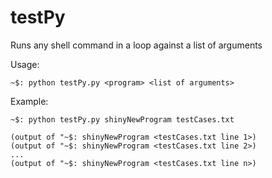 # testPy
Runs any shell command in a loop against a list of arguments

Usage:

    ~$: python testPy.py <program> <list of arguments>
  
Example:

    ~$: python testPy.py shinyNewProgram testCases.txt
    
    (output of "~$: shinyNewProgram <testCases.txt line 1>)
    (output of "~$: shinyNewProgram <testCases.txt line 2>)
    ...
    (output of "~$: shinyNewProgram <testCases.txt line n>)
